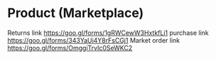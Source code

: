 # Product (Marketplace)
Returns link https://goo.gl/forms/1gRWCewW3HxtkfLi1
purchase link https://goo.gl/forms/343YaUi4Y8rFsCGj1
Market order link https://goo.gl/forms/OmggiTrvIc0SeWKC2
